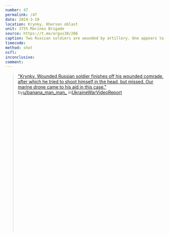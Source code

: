```yaml
---
number: 47
permalink: /47
date: 2024-3-19
location: Krynky, Kherson oblast
unit: 37th Marines Brigade
source: https://t.me/argus38/206
caption: Two Russian soldiers are wounded by artillery. One appears to mercy kill his comrade before unsuccessfully shooting himself
timecode: 
method: shot
nsfl: 
inconclusive: 
comment: 
---
```

<blockquote class="reddit-embed-bq" style="height:500px" data-embed-height="586"><a href="https://www.reddit.com/r/UkraineWarVideoReport/comments/1bilus4/krynky_wounded_russian_soldier_finishes_off_his/">"Krynky. Wounded Russian soldier finishes off his wounded comrade, after which he tried to shoot himself in the head, but missed. Our marine drone came to his aid in this case."</a><br> by<a href="https://www.reddit.com/user/banana_man_man_/">u/banana_man_man_</a> in<a href="https://www.reddit.com/r/UkraineWarVideoReport/">UkraineWarVideoReport</a></blockquote><script async="" src="https://embed.reddit.com/widgets.js" charset="UTF-8"></script>